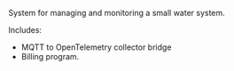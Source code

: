System for managing and monitoring a small water system.

Includes:
- MQTT to OpenTelemetry collector bridge
- Billing program.
